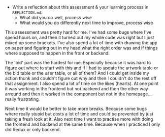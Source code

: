 - Write a reflection about this assessment & your learning process in `REFLECTION.md`:
  - What did you do well, process wise
  - What would you do differently next time to improve, process wise

This assessment was pretty hard for me. I've had some bugs where I've spend hours on, and then it turned out my whole code was right but I just mixed up some brackets. I've also spend a lot of time with drawing the app on paper and figuring out in my head what the right order was and if things where supposed to happen in the front or backend.

The 'bid' part was the hardest for me. Especially because it was hard to figure out where to start with this and if I had to update the artwork table or the bid table or the user table, or all of them? And I could get inside my action thunk and couldn't figure out why and then I couldn't do the rest off that assignment.
I also spend a lot of time on the likes (hearts). At one point it was working in the frontend but not backend and then the other way arround and then it worked in the component but not in the homepage... really frustrating.

Next time it would be better to take more breaks. Because some bugs where really stupid but costs a lot of time and could be prevented by just taking a fresh look at it. Also next time I want to practise more with doing the frontend and backend at the same time. Because when I practiced I only did Redux or only backend.
